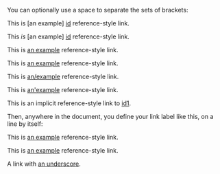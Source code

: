 
[id]: http://example.com/  "Optional Title Here"

You can optionally use a space to separate the sets of brackets:

This is [an example] [id] reference-style link.

This *is* [an example] [id] reference-style link.

This is [an example][id] reference-style link.

This is [an example][id1] reference-style link.

This is [an/example][id1] reference-style link.

This is [an'example][id1] reference-style link.

This is an implicit reference-style link to [id1][].

Then, anywhere in the document, you define your link label like this, on a line by itself:

This is [an example][id2] reference-style link.

This is [an example][id3] reference-style link.

A link with [an underscore][underscore].

[id1]: http://example.com/  'Optional Title Here'

[id2]: http://example.com/  (Optional Title Here)

[id3]: http://example.com/

[underscore]: http://example.com/#_a_b
